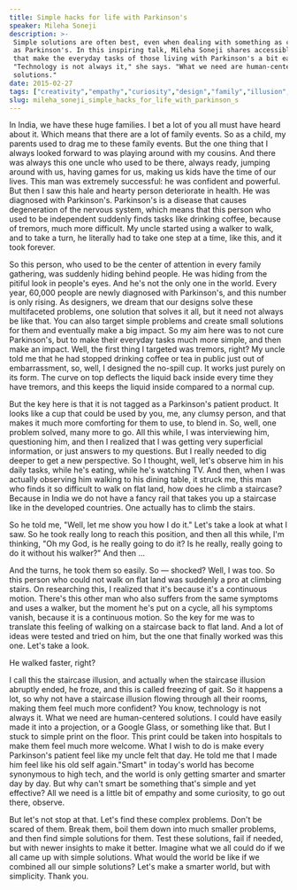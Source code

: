 ```yaml
---
title: Simple hacks for life with Parkinson's
speaker: Mileha Soneji
description: >-
 Simple solutions are often best, even when dealing with something as complicated
 as Parkinson's. In this inspiring talk, Mileha Soneji shares accessible designs
 that make the everyday tasks of those living with Parkinson's a bit easier.
 "Technology is not always it," she says. "What we need are human-centered
 solutions."
date: 2015-02-27
tags: ["creativity","empathy","curiosity","design","family","illusion","invention","india","mobility","product-design","innovation","motivation","tedx","simplicity"]
slug: mileha_soneji_simple_hacks_for_life_with_parkinson_s
---
```


In India, we have these huge families. I bet a lot of you all must have heard about it.
Which means that there are a lot of family events. So as a child, my parents used to drag
me to these family events. But the one thing that I always looked forward to was playing
around with my cousins. And there was always this one uncle who used to be there, always
ready, jumping around with us, having games for us, making us kids have the time of our
lives. This man was extremely successful: he was confident and powerful. But then I saw
this hale and hearty person deteriorate in health. He was diagnosed with
Parkinson's. Parkinson's is a disease that causes degeneration of the nervous system, which
means that this person who used to be independent suddenly finds tasks like drinking
coffee, because of tremors, much more difficult. My uncle started using a walker to walk,
and to take a turn, he literally had to take one step at a time, like this, and it took
forever.

So this person, who used to be the center of attention in every family gathering, was
suddenly hiding behind people. He was hiding from the pitiful look in people's eyes. And
he's not the only one in the world. Every year, 60,000 people are newly diagnosed with
Parkinson's, and this number is only rising. As designers, we dream that our designs solve
these multifaceted problems, one solution that solves it all, but it need not always be
like that. You can also target simple problems and create small solutions for them and
eventually make a big impact. So my aim here was to not cure Parkinson's, but to make
their everyday tasks much more simple, and then make an impact. Well, the first thing I
targeted was tremors, right? My uncle told me that he had stopped drinking coffee or tea
in public just out of embarrassment, so, well, I designed the no-spill cup. It works just
purely on its form. The curve on top deflects the liquid back inside every time they have
tremors, and this keeps the liquid inside compared to a normal cup.

But the key here is that it is not tagged as a Parkinson's patient product. It looks like
a cup that could be used by you, me, any clumsy person, and that makes it much more
comforting for them to use, to blend in. So, well, one problem solved, many more to go. All
this while, I was interviewing him, questioning him, and then I realized that I was
getting very superficial information, or just answers to my questions. But I really needed
to dig deeper to get a new perspective. So I thought, well, let's observe him in his daily
tasks, while he's eating, while he's watching TV. And then, when I was actually observing
him walking to his dining table, it struck me, this man who finds it so difficult to walk
on flat land, how does he climb a staircase? Because in India we do not have a fancy rail
that takes you up a staircase like in the developed countries. One actually has to climb
the stairs.

So he told me, "Well, let me show you how I do it." Let's take a look at what I saw. So he
took really long to reach this position, and then all this while, I'm thinking, "Oh my
God, is he really going to do it? Is he really, really going to do it without his walker?"
And then ...

And the turns, he took them so easily. So — shocked? Well, I was too. So this person who
could not walk on flat land was suddenly a pro at climbing stairs. On researching this, I
realized that it's because it's a continuous motion. There's this other man who also
suffers from the same symptoms and uses a walker, but the moment he's put on a cycle, all
his symptoms vanish, because it is a continuous motion. So the key for me was to translate
this feeling of walking on a staircase back to flat land. And a lot of ideas were tested
and tried on him, but the one that finally worked was this one. Let's take a
look.

He walked faster, right?

I call this the staircase illusion, and actually when the staircase illusion abruptly
ended, he froze, and this is called freezing of gait. So it happens a lot, so why not have
a staircase illusion flowing through all their rooms, making them feel much more
confident? You know, technology is not always it. What we need are human-centered
solutions. I could have easily made it into a projection, or a Google Glass, or something
like that. But I stuck to simple print on the floor. This print could be taken into
hospitals to make them feel much more welcome. What I wish to do is make every Parkinson's
patient feel like my uncle felt that day. He told me that I made him feel like his old
self again."Smart" in today's world has become synonymous to high tech, and the world is
only getting smarter and smarter day by day. But why can't smart be something that's
simple and yet effective? All we need is a little bit of empathy and some curiosity, to go
out there, observe.

But let's not stop at that. Let's find these complex problems. Don't be scared of them.
Break them, boil them down into much smaller problems, and then find simple solutions for
them. Test these solutions, fail if needed, but with newer insights to make it better.
Imagine what we all could do if we all came up with simple solutions. What would the world
be like if we combined all our simple solutions? Let's make a smarter world, but with
simplicity. Thank you.

<!--
ad_duration=3.33
comment_count=58
event="TEDxDelft"
external_start_time=0
has_talk_citation=1
intro_duration=11.82
is_subtitle_required="False"
is_talk_featured="True"
language="en"
language_swap="False"
native_language="en"
number_of_related_talks=6
number_of_speakers=1
number_of_subtitled_videos=32
number_of_tags=14
number_of_talk_download_languages=33
number_of_talk_more_resources=0
number_of_talk_recommendations=1
number_of_talks_take_actions=0
post_ad_duration=0.83
published_timestamp="2016-03-10 15:55:31"
recording_date="2015-02-27"
speaker_description="Product designer"
speaker_is_published=1
speaker_name="Mileha Soneji"
talk_more_resources=[]
talk_name="Simple hacks for life with Parkinson's"
talk_recommendations_blurb="Check out more resources on Parkinson's, curated by Mileha Soneji."
talks_tags=["creativity","empathy","curiosity","design","family","illusion","invention","india","mobility","product-design","innovation","motivation","tedx","simplicity"]
talks_take_action=[]
url_photo_speaker="https://pe.tedcdn.com/images/ted/399fc4a103cd903a8be59693bea8224c944c0867_254x191.jpg"
url_photo_talk="https://s3.amazonaws.com/talkstar-photos/uploads/99487aaa-0492-4806-ac4c-804907d7c9db/MilehaSoneji_2015X-embed.jpg"
url_webpage="https://www.ted.com/talks/mileha_soneji_simple_hacks_for_life_with_parkinson_s"
video_type_name="TEDx Talk"
-->